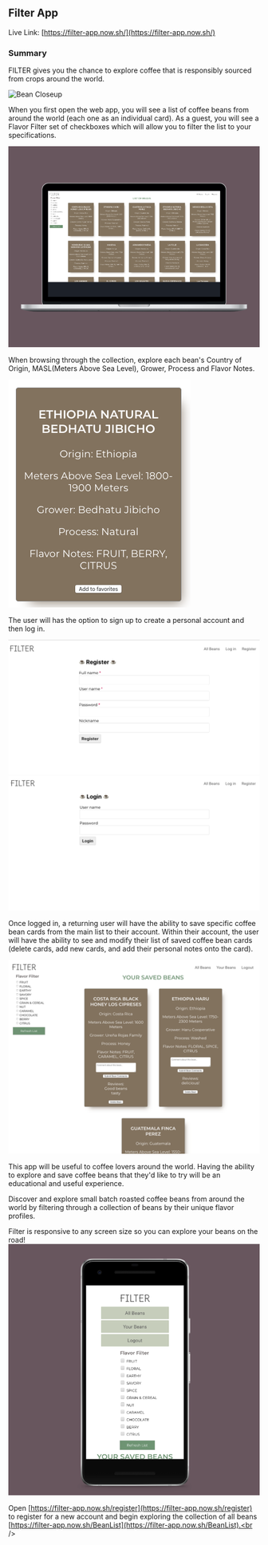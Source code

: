 ## Filter App

Live Link: [https://filter-app.now.sh/](https://filter-app.now.sh/)

### Summary

FILTER gives you the chance to explore coffee that is responsibly sourced from crops around the world.

![Bean Closeup](README-asset/coffee4.jpg?raw=true)

When you first open the web app, you will see a list of coffee beans from around the world (each one as an individual card). As a guest, you will see a Flavor Filter set of checkboxes which will allow you to filter the list to your specifications. 

![Laptop Screenshot](README-asset/laptop_screenshot.png?raw=true)

When browsing through the collection, explore each bean's Country of Origin, MASL(Meters Above Sea Level), Grower, Process and Flavor Notes.

![BeanCard](README-asset/BeanCard.png?raw=true)

The user will has the option to sign up to create a personal account and then log in.<br />

![Register](README-asset/Register.png?raw=true)
![LogIn](README-asset/LogIn.png?raw=true)

Once logged in, a returning user will have the ability to save specific coffee bean cards from the main list to their account. Within their account, the user will have the ability to see and modify their list of saved coffee bean cards (delete cards, add new cards, and add their personal notes onto the card).

![UserPage](README-asset/UserPage.png?raw=true)



This app will be useful to coffee lovers around the world. Having the ability to explore and save coffee beans that they'd like to try will be an educational and useful experience.

Discover and explore small batch roasted coffee beans from around the world by filtering through a collection of beans by their unique flavor profiles.<br />




Filter is responsive to any screen size so you can explore your beans on the road!
![Phone Screenshot](README-asset/phone_screenshot.png?raw=true)

Open [https://filter-app.now.sh/register](https://filter-app.now.sh/register) to register for a new account and begin exploring the collection of all beans [https://filter-app.now.sh/BeanList](https://filter-app.now.sh/BeanList).<br />


